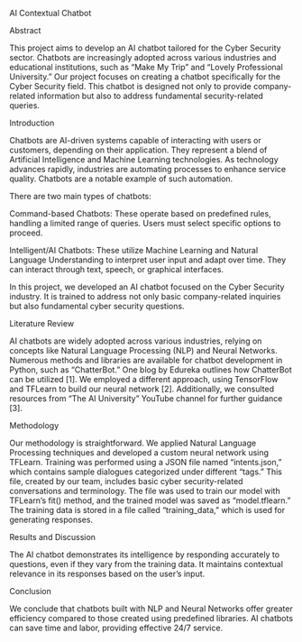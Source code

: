 AI Contextual Chatbot

Abstract

This project aims to develop an AI chatbot tailored for the Cyber Security sector. Chatbots are increasingly adopted across various industries and educational institutions, such as “Make My Trip” and “Lovely Professional University.” Our project focuses on creating a chatbot specifically for the Cyber Security field. This chatbot is designed not only to provide company-related information but also to address fundamental security-related queries.

Introduction

Chatbots are AI-driven systems capable of interacting with users or customers, depending on their application. They represent a blend of Artificial Intelligence and Machine Learning technologies. As technology advances rapidly, industries are automating processes to enhance service quality. Chatbots are a notable example of such automation.

There are two main types of chatbots:

Command-based Chatbots: These operate based on predefined rules, handling a limited range of queries. Users must select specific options to proceed.

Intelligent/AI Chatbots: These utilize Machine Learning and Natural Language Understanding to interpret user input and adapt over time. They can interact through text, speech, or graphical interfaces.

In this project, we developed an AI chatbot focused on the Cyber Security industry. It is trained to address not only basic company-related inquiries but also fundamental cyber security questions.

Literature Review

AI chatbots are widely adopted across various industries, relying on concepts like Natural Language Processing (NLP) and Neural Networks. Numerous methods and libraries are available for chatbot development in Python, such as “ChatterBot.” One blog by Edureka outlines how ChatterBot can be utilized [1]. We employed a different approach, using TensorFlow and TFLearn to build our neural network [2]. Additionally, we consulted resources from “The AI University” YouTube channel for further guidance [3].

Methodology

Our methodology is straightforward. We applied Natural Language Processing techniques and developed a custom neural network using TFLearn. Training was performed using a JSON file named “intents.json,” which contains sample dialogues categorized under different “tags.” This file, created by our team, includes basic cyber security-related conversations and terminology. The file was used to train our model with TFLearn’s fit() method, and the trained model was saved as “model.tflearn.” The training data is stored in a file called “training_data,” which is used for generating responses.

Results and Discussion

The AI chatbot demonstrates its intelligence by responding accurately to questions, even if they vary from the training data. It maintains contextual relevance in its responses based on the user’s input.

Conclusion

We conclude that chatbots built with NLP and Neural Networks offer greater efficiency compared to those created using predefined libraries. AI chatbots can save time and labor, providing effective 24/7 service.

